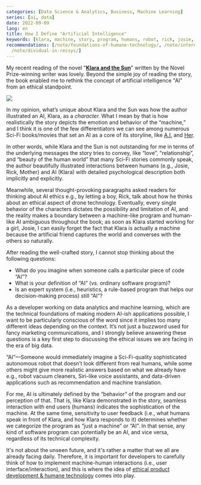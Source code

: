```yaml
---
categories: [Data Science & Analytics, Business, Machine Learning]
series: [ai, data]
date: 2022-09-09
lang: en
title: How I Define "Artificial Intelligence"
keywords: [klara, machine, story, program, humans, robot, rick, josie, ethical, behavior]
recommendations: [/note/foundations-of-humane-technology/, /note/internet-for-the-people/,
  /note/dividual-in-recsys/]
---
```


My recent reading of the novel "[**Klara and the Sun**](https://amzn.to/3BuZIKu)" written by the Novel Prize-winning writer was lovely. Beyond the simple joy of reading the story, the book enabled me to rethink the concept of artificial intelligence "AI" from an ethical standpoint.

<a href="https://www.amazon.ca/Klara-Sun-Kazuo-Ishiguro/dp/0735281262?_encoding=UTF8&qid=&sr=&linkCode=li1&tag=takuti-20&linkId=43e1dd275275b422ce61588d04743e1d&language=en_CA&ref_=as_li_ss_il" target="_blank"><img border="0" src="//ws-na.amazon-adsystem.com/widgets/q?_encoding=UTF8&ASIN=0735281262&Format=_SL110_&ID=AsinImage&MarketPlace=CA&ServiceVersion=20070822&WS=1&tag=takuti-20&language=en_CA" ></a><img src="https://ir-ca.amazon-adsystem.com/e/ir?t=takuti-20&language=en_CA&l=li1&o=15&a=0735281262" width="1" height="1" border="0" alt="" style="border:none !important; margin:0px !important;" />

In my opinion, what’s unique about Klara and the Sun was how the author illustrated an AI, Klara, as a *character.* What I mean by that is how realistically the story depicts the emotion and behavior of the “machine,” and I think it is one of the few differentiators we can see among numerous Sci-Fi books/movies that set an AI as a core of its storyline, like [A.I.](https://en.wikipedia.org/wiki/A.I._Artificial_Intelligence) and [Her](https://en.wikipedia.org/wiki/Her_%28film%29).

In other words, while Klara and the Sun is not outstanding for me in terms of the underlying messages the story tries to convey, like “love”, “relationship”, and “beauty of the human world” that many Sci-Fi stories commonly speak, the author beautifully illustrated interactions between humans (e.g., Josie, Rick, Mother) and AI (Klara) with detailed psychological description both implicitly and explicitly.

Meanwhile, several thought-provoking paragraphs asked readers for thinking about AI ethics e.g., by letting a boy, Rick, talk about how he thinks about an ethical aspect of drone technology. Eventually, every single behavior of the characters dictates the possibility and limitation of AI, and the reality makes a boundary between a machine-like program and human-like AI ambiguous throughout the book; as soon as Klara started working for a girl, Josie, I can easily forget the fact that Klara is actually a machine because the artificial friend captures the world and converses with the others so naturally.

After reading the well-crafted story, I cannot stop thinking about the following questions:

- What do you imagine when someone calls a particular piece of code “AI”?
- What is your definition of “AI” (vs. ordinary software program)?
- Is an expert system (i.e., heuristics, a rule-based program that helps our decision-making process) still “AI”?

As a developer working on data analytics and machine learning, which are the technical foundations of making modern AI-ish applications possible, I want to be particularly conscious of the word since it implies too many different ideas depending on the context. It’s not just a buzzword used for fancy marketing communications, and I strongly believe answering these questions is a key first step to discussing the ethical issues we are facing in the era of big data.

“AI”—Someone would immediately imagine a Sci-Fi-quality sophisticated autonomous robot that doesn’t look different from real humans, while some others might give more realistic answers based on what we already have e.g., robot vacuum cleaners, Siri-like voice assistants, and data-driven applications such as recommendation and machine translation.

For me, AI is ultimately defined by the “behavior” of the program and our perception of that. That is, like Klara demonstrated in the story, seamless interaction with end users (humans) indicates the sophistication of the machine. At the same time, sensitivity to user feedback (i.e., what humans speak in front of Klara, and how Klara responds to it) determines whether we categorize the program as “just a machine” or “AI”. In that sense, any kind of software program can potentially be an AI, and vice versa, regardless of its technical complexity.

It's not about the unseen future, and it's rather a matter that we all are already facing daily. Therefore, it is important for developers to carefully think of how to implement machine-human interactions (i.e., user interface/interaction), and this is where the idea of [ethical product development & humane technology](/note/foundations-of-humane-technology/) comes into play.
